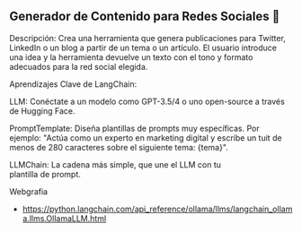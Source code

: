 ## Generador de Contenido para Redes Sociales 📝
Descripción: Crea una herramienta que genera publicaciones para Twitter, LinkedIn o un blog a partir de un tema o un artículo. El usuario introduce una idea y la herramienta devuelve un texto con el tono y formato adecuados para la red social elegida.

Aprendizajes Clave de LangChain:

LLM: Conéctate a un modelo como GPT-3.5/4 o uno open-source a través de Hugging Face.

PromptTemplate: Diseña plantillas de prompts muy específicas. Por ejemplo: "Actúa como un experto en marketing digital y escribe un tuit de menos de 280 caracteres sobre el siguiente tema: {tema}".

LLMChain: La cadena más simple, que une el LLM con tu plantilla de prompt.

Webgrafia 
* https://python.langchain.com/api_reference/ollama/llms/langchain_ollama.llms.OllamaLLM.html